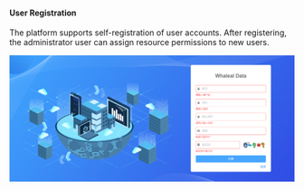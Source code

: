 #### User Registration

The platform supports self-registration of user accounts. After registering, the administrator user can assign resource permissions to new users.

![image-20230619154745394](../../../../images/whalealDataImages/image-20230619154745394.png)